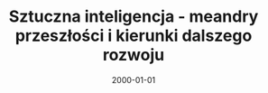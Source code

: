 ---
# Documentation: https://wowchemy.com/docs/managing-content/

title: Sztuczna inteligencja - meandry przeszłości i kierunki dalszego rozwoju
subtitle: ''
summary: ''
authors:
- kwasnicka
tags: []
categories: []
date: '2000-01-01'
lastmod: 2022-10-07T04:59:48Z
featured: false
draft: false

# Featured image
# To use, add an image named `featured.jpg/png` to your page's folder.
# Focal points: Smart, Center, TopLeft, Top, TopRight, Left, Right, BottomLeft, Bottom, BottomRight.
image:
  caption: ''
  focal_point: ''
  preview_only: false

# Projects (optional).
#   Associate this post with one or more of your projects.
#   Simply enter your project's folder or file name without extension.
#   E.g. `projects = ["internal-project"]` references `content/project/deep-learning/index.md`.
#   Otherwise, set `projects = []`.
projects: []
publishDate: '2022-10-07T04:59:47.261172Z'
publication_types:
- '1'
abstract: ''
publication: "*IV Krajowa konferencja naukowa nt. Sztuczna inteligencja. SzI - 15\
  \ '2000 (badania - zastosowania - rozwój), Siedlce-Warszawa, 27-28 września 2000.*"
---